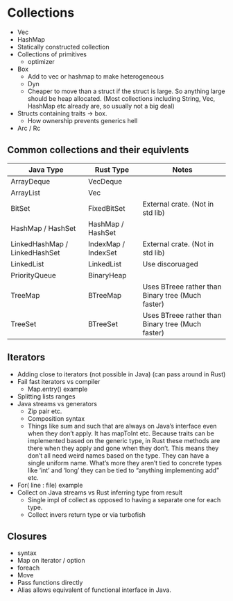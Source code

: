 # Collections
  * Vec 
  * HashMap
  * Statically constructed collection
  * Collections of primitives
    * optimizer
  * Box
    * Add to vec or hashmap to make heterogeneous
    * Dyn
    * Cheaper to move than a struct if the struct is large. So anything large should be heap allocated. (Most collections including String, Vec, HashMap etc already are, so usually not a big deal)
  * Structs containing traits -> box.
    * How ownership prevents generics hell
  * Arc / Rc

## Common collections and their equivlents

|Java Type   | Rust Type | Notes |
|------------|-----------|-------|
|ArrayDeque  |VecDeque   |       |
|ArrayList   |Vec        |       |
|BitSet      |FixedBitSet|External crate. (Not in std lib)|
|HashMap / HashSet     |HashMap / HashSet    |       |
|LinkedHashMap / LinkedHashSet|IndexMap / IndexSet  |External crate. (Not in std lib)|
|LinkedList  |LinkedList |Use discoruaged|
|PriorityQueue|BinaryHeap|       |
|TreeMap     |BTreeMap   |Uses BTreee rather than Binary tree (Much faster)|
|TreeSet     |BTreeSet   |Uses BTreee rather than Binary tree (Much faster)|


## Iterators
  * Adding close to iterators (not possible in Java) (can pass around in Rust)
  * Fail fast iterators vs compiler
    * Map.entry() example
  * Splitting lists ranges
  * Java streams vs generators
    * Zip pair etc.
    * Composition syntax
    * Things like sum and such that are always on Java’s interface even when they don’t apply. It has mapToInt etc. Because traits can be implemented based on the generic type, in Rust these methods are there when they apply and gone when they don’t. This means they don’t all need weird names based on the type. They can have a single uniform name. What’s more they aren’t tied to concrete types like ‘int’ and ‘long’ they can be tied to “anything implementing add” etc. 
  * For( line : file) example
  * Collect on Java streams vs Rust inferring type from result
    * Single impl of collect as opposed to having a separate one for each type.
    * Collect invers return type or via turbofish

## Closures
  * syntax
  * Map on iterator / option
  * foreach
  * Move
  * Pass functions directly
  * Alias allows equivalent of functional interface in Java.

